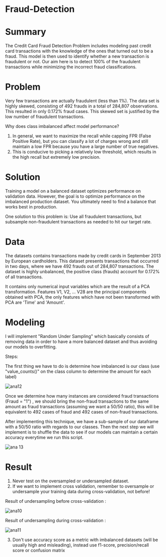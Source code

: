 # Fraud-Detection

# Summary

The Credit Card Fraud Detection Problem includes modeling past credit card transactions with the knowledge of the ones that turned out to be a fraud. 
This model is then used to identify whether a new transaction is fraudulent or not. 
Our aim here is to detect 100% of the fraudulent transactions while minimizing the incorrect fraud classifications.


# Problem

Very few transactions are actually fraudulent (less than 1%). The data set is highly skewed, consisting of 492 frauds in a total of 284,807 observations. This resulted in only 0.172% fraud cases. This skewed set is justified by the low number of fraudulent transactions.

Why does class imbalanced affect model performance?
1) In general, we want to maximize the recall while capping FPR (False Positive Rate), but you can classify a lot of charges wrong and still maintain a low FPR because you have a large number of true negatives.
2) This is conducive to picking a relatively low threshold, which results in the high recall but extremely low precision.


# Solution

Training a model on a balanced dataset optimizes performance on validation data.
However, the goal is to optimize performance on the imbalanced production dataset. You ultimately need to find a balance that works best in production.

One solution to this problem is: 
Use all fraudulent transactions, but subsample non-fraudulent transactions as needed to hit our target rate.


# Data

The datasets contains transactions made by credit cards in September 2013 by European cardholders. This dataset presents transactions that occurred in two days, where we have 492 frauds out of 284,807 transactions. The dataset is highly unbalanced, the positive class (frauds) account for 0.172% of all transactions.

It contains only numerical input variables which are the result of a PCA transformation. Features V1, V2, ... V28 are the principal components obtained with PCA, the only features which have not been transformed with PCA are 'Time' and 'Amount'.


# Modeling

I will implement "Random Under Sampling" which basically consists of removing data in order to have a more balanced dataset and thus avoiding our models to overfitting.

Steps:

The first thing we have to do is determine how imbalanced is our class (use "value_counts()" on the class column to determine the amount for each label)

![ana12](https://user-images.githubusercontent.com/33470542/81507828-e966c980-92cd-11ea-8574-b43549833c92.png)

Once we determine how many instances are considered fraud transactions (Fraud = "1") , we should bring the non-fraud transactions to the same amount as fraud transactions (assuming we want a 50/50 ratio), this will be equivalent to 492 cases of fraud and 492 cases of non-fraud transactions.

After implementing this technique, we have a sub-sample of our dataframe with a 50/50 ratio with regards to our classes. Then the next step we will implement is to shuffle the data to see if our models can maintain a certain accuracy everytime we run this script.


![ana 13](https://user-images.githubusercontent.com/33470542/81507837-026f7a80-92ce-11ea-9101-05a4d35b7ce5.png)


# Result

1) Never test on the oversampled or undersampled dataset.
2) If we want to implement cross validation, remember to oversample or undersample your training data during cross-validation, not before!

Result of undersampling before cross-validation :

![ana10](https://user-images.githubusercontent.com/33470542/81507545-39dd2780-92cc-11ea-9c6f-bbdb9c1985f0.png)


Result of undersampling during cross-validation :

![ana11](https://user-images.githubusercontent.com/33470542/81507947-b4a74200-92ce-11ea-9124-ebba94fff0a3.png)



3) Don't use accuracy score as a metric with imbalanced datasets (will be usually high and misleading), instead use f1-score, precision/recall score or confusion matrix





